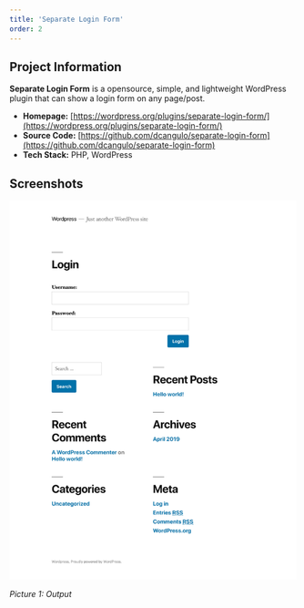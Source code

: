 ```yaml
---
title: 'Separate Login Form'
order: 2
---
```

## Project Information
**Separate Login Form** is a opensource, simple, and lightweight WordPress plugin that can show a login form on any page/post.

* **Homepage:** [https://wordpress.org/plugins/separate-login-form/](https://wordpress.org/plugins/separate-login-form/)
* **Source Code:** [https://github.com/dcangulo/separate-login-form](https://github.com/dcangulo/separate-login-form)
* **Tech Stack:** PHP, WordPress

## Screenshots
![output](/assets/images/portfolio/separate-login-form/output.jpg)

*Picture 1: Output*
